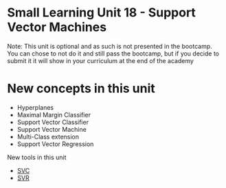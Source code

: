 # Small Learning Unit 18 - Support Vector Machines

Note: This unit is optional and as such is not presented in the bootcamp. You can chose to 
not do it and still pass the bootcamp, but if you decide to submit it it will show in your
curriculum at the end of the academy


# New concepts in this unit

*  Hyperplanes
*  Maximal Margin Classifier
*  Support Vector Classifier
*  Support Vector Machine
*  Multi-Class extension
*  Support Vector Regression

New tools in this unit

* [SVC](https://scikit-learn.org/stable/modules/generated/sklearn.svm.SVC.html)
* [SVR](https://scikit-learn.org/stable/modules/generated/sklearn.svm.SVR.html)
